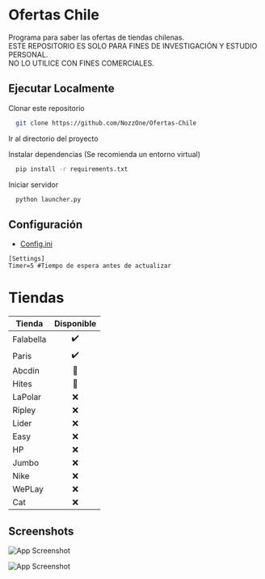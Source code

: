 # Ofertas Chile

Programa para saber las ofertas de tiendas chilenas.<br/>ESTE REPOSITORIO ES SOLO PARA FINES DE INVESTIGACIÓN Y ESTUDIO PERSONAL.<br/>NO LO UTILICE CON FINES COMERCIALES.


## Ejecutar Localmente

Clonar este repositorio

```bash
  git clone https://github.com/NozzOne/Ofertas-Chile
```

Ir al directorio del proyecto


Instalar dependencias (Se recomienda un entorno virtual)

```bash
  pip install -r requirements.txt
```

Iniciar servidor

```bash
  python launcher.py
```


## Configuración
- [Config.ini](./data/config.ini)

```
[Settings]
Timer=5 #Tiempo de espera antes de actualizar
```

# Tiendas

| Tienda        | Disponible   |
| ------------- | :---:|
| Falabella     | ✔️           |
| Paris         | ✔️           |
| Abcdin         | 🚧           |
| Hites        | 🚧           |
| LaPolar        | ❌           |
| Ripley        | ❌           |
| Lider        | ❌           |
| Easy        | ❌           |
| HP        | ❌           |
| Jumbo        | ❌           |
| Nike        | ❌           |
| WePLay        | ❌           |
| Cat        | ❌           |
## Screenshots

![App Screenshot](https://i.imgur.com/d38nwi6.png)

![App Screenshot](https://i.imgur.com/Yvb5SIk.png)
